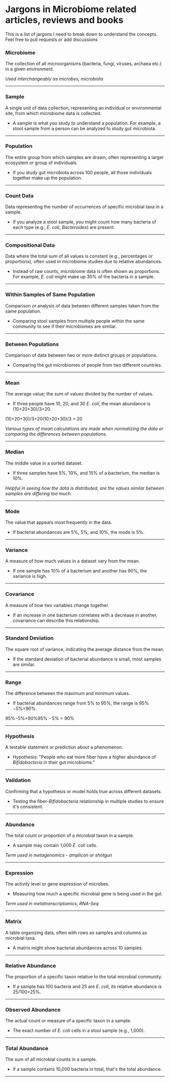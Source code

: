 # Jargons in Microbiome related articles, reviews and books
This is a list of jargons I need to break down to understand the concepts. Feel free to pull requests or add discussions

### **Microbiome**

The collection of all microorganisms (bacteria, fungi, viruses, archaea etc.) in a given environment.

*Used interchangeably as microbes, microbiota*

---

### **Sample**

A single unit of data collection, representing an individual or environmental site, from which microbiome data is collected.

- A sample is what you study to understand a population. For example, a stool sample from a person can be analyzed to study gut microbiota.

---

### **Population**

The entire group from which samples are drawn, often representing a larger ecosystem or group of individuals.

- If you study gut microbiota across 100 people, all those individuals together make up the population.

---

### **Count Data**

Data representing the number of occurrences of specific microbial taxa in a sample.

- If you analyze a stool sample, you might count how many bacteria of each type (e.g., *E. coli*, *Bacteroides*) are present.

---

### **Compositional Data**

Data where the total sum of all values is constant (e.g., percentages or proportions), often used in microbiome studies due to relative abundances.

- Instead of raw counts, microbiome data is often shown as proportions. For example, *E. coli* might make up 30% of the bacteria in a sample.

---

### **Within Samples of Same Population**

Comparison or analysis of data between different samples taken from the same population.

- Comparing stool samples from multiple people within the same community to see if their microbiomes are similar.

---

### **Between Populations**

Comparison of data between two or more distinct groups or populations.

- Comparing the gut microbiomes of people from two different countries.

---

### **Mean**

The average value; the sum of values divided by the number of values.

- If three people have 10, 20, and 30 *E. coli*, the mean abundance is (10+20+30)/3=20.

(10+20+30)/3=20(10+20+30)/3 = 20

*Various types of mean calculations are made when normalizing the data or comparing the differences between populations.* 

---

### **Median**

The middle value in a sorted dataset.

- If three samples have 5%, 10%, and 15% of a bacterium, the median is 10%.

*Helpful in seeing how the data is distributed, are the values similar between samples are differing too much.*

---

### **Mode**

The value that appears most frequently in the data.

- If bacterial abundances are 5%, 5%, and 10%, the mode is 5%.

---

### **Variance**

A measure of how much values in a dataset vary from the mean.

- If one sample has 10% of a bacterium and another has 90%, the variance is high.

---

### **Covariance**

A measure of how two variables change together.

- If an increase in one bacterium correlates with a decrease in another, covariance can describe this relationship.

---

### **Standard Deviation**

The square root of variance, indicating the average distance from the mean.

- If the standard deviation of bacterial abundance is small, most samples are similar.

---

### **Range**

The difference between the maximum and minimum values.

- If bacterial abundances range from 5% to 95%, the range is 95%−5%=90%.

95%−5%=90%95\% - 5\% = 90\%

---

### **Hypothesis**

A testable statement or prediction about a phenomenon.

- Hypothesis: "People who eat more fiber have a higher abundance of *Bifidobacteria* in their gut microbiome."

---

### **Validation**

Confirming that a hypothesis or model holds true across different datasets.

- Testing the fiber-*Bifidobacteria* relationship in multiple studies to ensure it's consistent.

---

### **Abundance**

The total count or proportion of a microbial taxon in a sample.

- A sample may contain 1,000 *E. coli* cells.

*Term used in metagenomics - amplicon or shotgun*

---

### **Expression**

The activity level or gene expression of microbes.

- Measuring how much a specific microbial gene is being used in the gut.

*Term used in metatranscriptomics, RNA-Seq*

---

### **Matrix**

A table organizing data, often with rows as samples and columns as microbial taxa.

- A matrix might show bacterial abundances across 10 samples.

---

### **Relative Abundance**

The proportion of a specific taxon relative to the total microbial community.

- If a sample has 100 bacteria and 25 are *E. coli*, its relative abundance is 25/100=25%.

---

### **Observed Abundance**

The actual count or measure of a specific taxon in a sample.

- The exact number of *E. coli* cells in a stool sample (e.g., 1,000).

---

### **Total Abundance**

The sum of all microbial counts in a sample.

- If a sample contains 10,000 bacteria in total, that's the total abundance.

---
